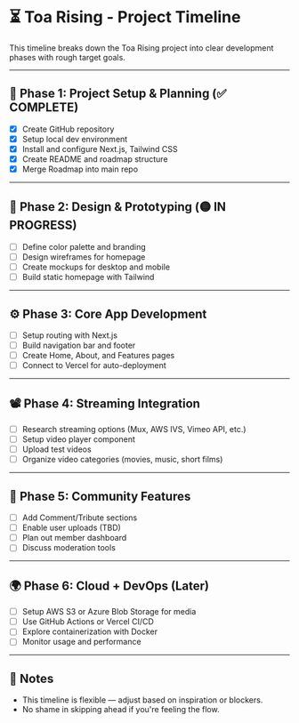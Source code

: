 # ⏳ Toa Rising - Project Timeline

This timeline breaks down the Toa Rising project into clear development phases with rough target goals. 

---

## 📍 Phase 1: Project Setup & Planning (✅ COMPLETE)

- [x] Create GitHub repository
- [x] Setup local dev environment
- [x] Install and configure Next.js, Tailwind CSS
- [x] Create README and roadmap structure
- [x] Merge Roadmap into main repo

---

## 🚧 Phase 2: Design & Prototyping (🟡 IN PROGRESS)

- [ ] Define color palette and branding
- [ ] Design wireframes for homepage
- [ ] Create mockups for desktop and mobile
- [ ] Build static homepage with Tailwind

---

## ⚙️ Phase 3: Core App Development

- [ ] Setup routing with Next.js
- [ ] Build navigation bar and footer
- [ ] Create Home, About, and Features pages
- [ ] Connect to Vercel for auto-deployment

---

## 📽️ Phase 4: Streaming Integration

- [ ] Research streaming options (Mux, AWS IVS, Vimeo API, etc.)
- [ ] Setup video player component
- [ ] Upload test videos
- [ ] Organize video categories (movies, music, short films)

---

## 🤝 Phase 5: Community Features

- [ ] Add Comment/Tribute sections
- [ ] Enable user uploads (TBD)
- [ ] Plan out member dashboard
- [ ] Discuss moderation tools

---

## 🌍 Phase 6: Cloud + DevOps (Later)

- [ ] Setup AWS S3 or Azure Blob Storage for media
- [ ] Use GitHub Actions or Vercel CI/CD
- [ ] Explore containerization with Docker
- [ ] Monitor usage and performance

---

## 🧠 Notes

- This timeline is flexible — adjust based on inspiration or blockers.
- No shame in skipping ahead if you're feeling the flow.
